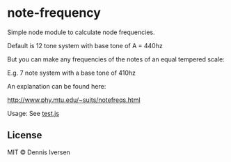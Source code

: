 # note-frequency

Simple node module to calculate node frequencies. 

Default is 12 tone system with base tone of A = 440hz

But you can make any frequencies of the notes of an equal tempered scale:

E.g. 7 note system with a base tone of 410hz

An explanation can be found here: 

http://www.phy.mtu.edu/~suits/notefreqs.html

Usage: See [test.js](test.js)

## License

MIT © Dennis Iversen
